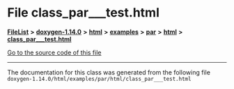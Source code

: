 

# File class\_par\_\_\_test.html



[**FileList**](files.md) **>** [**doxygen-1.14.0**](dir_9d5bad020669189c90cda983471be5d0.md) **>** [**html**](dir_05d1fd8a7cdd04f638f8b23196de02e2.md) **>** [**examples**](dir_aa52e73a32d193037813a53dcfe817b6.md) **>** [**par**](dir_c8b798a43187d84976dc806f569b1db6.md) **>** [**html**](dir_2ef3e09af6789b4035e7e18bdb53680e.md) **>** [**class\_par\_\_\_test.html**](class__par______test_8html.md)

[Go to the source code of this file](class__par______test_8html_source.md)





































































------------------------------
The documentation for this class was generated from the following file `doxygen-1.14.0/html/examples/par/html/class_par___test.html`

